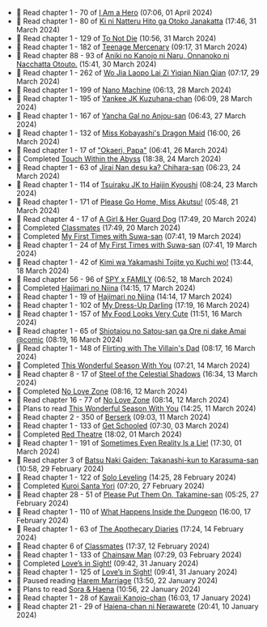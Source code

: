<!-- ANILIST_ACTIVITY:start -->

-   📖 Read chapter 1 - 70 of [I Am a Hero](https://anilist.co/manga/44440) (07:06, 01 April 2024)
-   📖 Read chapter 1 - 80 of [Ki ni Natteru Hito ga Otoko Janakatta](https://anilist.co/manga/149544) (17:46, 31 March 2024)
-   📖 Read chapter 1 - 129 of [To Not Die](https://anilist.co/manga/136099) (10:56, 31 March 2024)
-   📖 Read chapter 1 - 182 of [Teenage Mercenary](https://anilist.co/manga/126297) (09:17, 31 March 2024)
-   📖 Read chapter 88 - 93 of [Aniki no Kanojo ni Naru, Onnanoko ni Nacchatta Otouto.](https://anilist.co/manga/173831) (15:41, 30 March 2024)
-   📖 Read chapter 1 - 262 of [Wo Jia Laopo Lai Zi Yiqian Nian Qian](https://anilist.co/manga/146267) (07:17, 29 March 2024)
-   📖 Read chapter 1 - 199 of [Nano Machine](https://anilist.co/manga/120980) (06:13, 28 March 2024)
-   📖 Read chapter 1 - 195 of [Yankee JK Kuzuhana-chan](https://anilist.co/manga/116822) (06:09, 28 March 2024)
-   📖 Read chapter 1 - 167 of [Yancha Gal no Anjou-san](https://anilist.co/manga/101315) (06:43, 27 March 2024)
-   📖 Read chapter 1 - 132 of [Miss Kobayashi's Dragon Maid](https://anilist.co/manga/86303) (16:00, 26 March 2024)
-   📖 Read chapter 1 - 17 of ["Okaeri, Papa"](https://anilist.co/manga/154376) (06:41, 26 March 2024)
-   📖 Completed [Touch Within the Abyss](https://anilist.co/manga/143079) (18:38, 24 March 2024)
-   📖 Read chapter 1 - 63 of [Jirai Nan desu ka? Chihara-san](https://anilist.co/manga/137714) (06:23, 24 March 2024)
-   📖 Read chapter 1 - 114 of [Tsuiraku JK to Haijin Kyoushi](https://anilist.co/manga/99737) (08:24, 23 March 2024)
-   📖 Read chapter 1 - 171 of [Please Go Home, Miss Akutsu!](https://anilist.co/manga/113501) (05:48, 21 March 2024)
-   📖 Read chapter 4 - 17 of [A Girl & Her Guard Dog](https://anilist.co/manga/106315) (17:49, 20 March 2024)
-   📖 Completed [Classmates](https://anilist.co/manga/39699) (17:49, 20 March 2024)
-   📖 Completed [My First Times with Suwa-san](https://anilist.co/manga/123238) (07:41, 19 March 2024)
-   📖 Read chapter 1 - 24 of [My First Times with Suwa-san](https://anilist.co/manga/123238) (07:41, 19 March 2024)
-   📖 Read chapter 1 - 42 of [Kimi wa Yakamashi Tojite yo Kuchi wo!](https://anilist.co/manga/149337) (13:44, 18 March 2024)
-   📖 Read chapter 56 - 96 of [SPY x FAMILY](https://anilist.co/manga/108556) (06:52, 18 March 2024)
-   📖 Completed [Hajimari no Niina](https://anilist.co/manga/56021) (14:15, 17 March 2024)
-   📖 Read chapter 1 - 19 of [Hajimari no Niina](https://anilist.co/manga/56021) (14:14, 17 March 2024)
-   📖 Read chapter 1 - 102 of [My Dress-Up Darling](https://anilist.co/manga/101583) (17:19, 16 March 2024)
-   📖 Read chapter 1 - 157 of [My Food Looks Very Cute](https://anilist.co/manga/129345) (11:51, 16 March 2024)
-   📖 Read chapter 1 - 65 of [Shiotaiou no Satou-san ga Ore ni dake Amai @comic](https://anilist.co/manga/123130) (08:19, 16 March 2024)
-   📖 Read chapter 1 - 148 of [Flirting with The Villain's Dad](https://anilist.co/manga/117581) (08:17, 16 March 2024)
-   📖 Completed [This Wonderful Season With You](https://anilist.co/manga/109987) (07:21, 14 March 2024)
-   📖 Read chapter 8 - 17 of [Steel of the Celestial Shadows](https://anilist.co/manga/119004) (16:34, 13 March 2024)
-   📖 Completed [No Love Zone](https://anilist.co/manga/115610) (08:16, 12 March 2024)
-   📖 Read chapter 16 - 77 of [No Love Zone](https://anilist.co/manga/115610) (08:14, 12 March 2024)
-   📖 Plans to read [This Wonderful Season With You](https://anilist.co/manga/109987) (14:25, 11 March 2024)
-   📖 Read chapter 2 - 350 of [Berserk](https://anilist.co/manga/30002) (09:03, 11 March 2024)
-   📖 Read chapter 1 - 133 of [Get Schooled](https://anilist.co/manga/128521) (07:30, 03 March 2024)
-   📖 Completed [Red Theatre](https://anilist.co/manga/98065) (18:02, 01 March 2024)
-   📖 Read chapter 1 - 191 of [Sometimes Even Reality Is a Lie!](https://anilist.co/manga/113076) (17:30, 01 March 2024)
-   📖 Read chapter 3 of [Batsu Naki Gaiden: Takanashi-kun to Karasuma-san](https://anilist.co/manga/169593) (10:58, 29 February 2024)
-   📖 Read chapter 1 - 122 of [Solo Leveling](https://anilist.co/manga/105398) (14:25, 28 February 2024)
-   📖 Completed [Kuroi Santa Yori](https://anilist.co/manga/175255) (07:20, 27 February 2024)
-   📖 Read chapter 28 - 51 of [Please Put Them On, Takamine-san](https://anilist.co/manga/107559) (05:25, 27 February 2024)
-   📖 Read chapter 1 - 110 of [What Happens Inside the Dungeon](https://anilist.co/manga/117728) (16:00, 17 February 2024)
-   📖 Read chapter 1 - 63 of [The Apothecary Diaries](https://anilist.co/manga/99022) (17:24, 14 February 2024)
-   📖 Read chapter 6 of [Classmates](https://anilist.co/manga/39699) (17:37, 12 February 2024)
-   📖 Read chapter 1 - 133 of [Chainsaw Man](https://anilist.co/manga/105778) (07:29, 03 February 2024)
-   📖 Completed [Love’s in Sight!](https://anilist.co/manga/107445) (09:42, 31 January 2024)
-   📖 Read chapter 1 - 125 of [Love’s in Sight!](https://anilist.co/manga/107445) (09:41, 31 January 2024)
-   📖 Paused reading [Harem Marriage](https://anilist.co/manga/86283) (13:50, 22 January 2024)
-   📖 Plans to read [Sora & Haena](https://anilist.co/manga/126769) (10:56, 22 January 2024)
-   📖 Read chapter 1 - 28 of [Kawaii Kanojo-chan](https://anilist.co/manga/144155) (16:03, 17 January 2024)
-   📖 Read chapter 21 - 29 of [Haiena-chan ni Nerawarete](https://anilist.co/manga/170235) (20:41, 10 January 2024)

<!-- ANILIST_ACTIVITY:end -->
